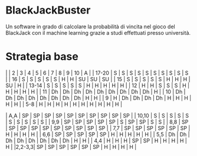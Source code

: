 # BlackJackBuster
Un software in grado di calcolare la probabilità di vincita nel gioco del BlackJack con il machine learning grazie a studi effettuati presso università.
# Strategia base
|       |  2 |  3 |  4 |  5 |  6 |  7 |  8 |  9 | 10 |  A |
| 17-20 |  S |  S |  S |  S |  S |  S |  S |  S |  S |  S |
|  16   |  S |  S |  S |  S |  S |  H |  H | SU | SU | SU |
|  15   |  S |  S |  S |  S |  S |  H |  H |  H | SU |  H |
| 13-14 |  S |  S |  S |  S |  S |  H |  H |  H |  H |  H |
|  12   |  H |  H |  S |  S |  S |  H |  H |  H |  H |  H |
|  11   | Dh | Dh | Dh | Dh | Dh | Dh | Dh | Dh | Dh |  H |
|  10   | Dh | Dh | Dh | Dh | Dh | Dh | Dh | Dh |  H |  H |
|   9   |  H | Dh | Dh | Dh | Dh |  H |  H |  H |  H |  H |
|  5-8  |  H |  H |  H |  H |  H |  H |  H |  H |  H |  H |

|  A,A  | SP | SP | SP | SP | SP | SP | SP | SP | SP | SP |
| 10,10 |  S |  S |  S |  S |  S |  S |  S |  S |  S |  S |
|  9,9  | SP | SP | SP | SP | SP |  S | SP | SP |  S |  S |
|  8,8  | SP | SP | SP | SP | SP | SP | SP | SP | SP | SP |
|  7,7  | SP | SP | SP | SP | SP | SP |  H |  H |  H |  H |
|  6,6  | SP | SP | SP | SP | SP |  H |  H |  H |  H |  H |
|  5,5  | Dh | Dh | Dh | Dh | Dh | Dh | Dh | Dh |  H |  H |
|  4,4  |  H |  H |  H | SP | SP |  H |  H |  H |  H |  H |
|2,2-3,3| SP | SP | SP | SP | SP | SP |  H |  H |  H |  H |
